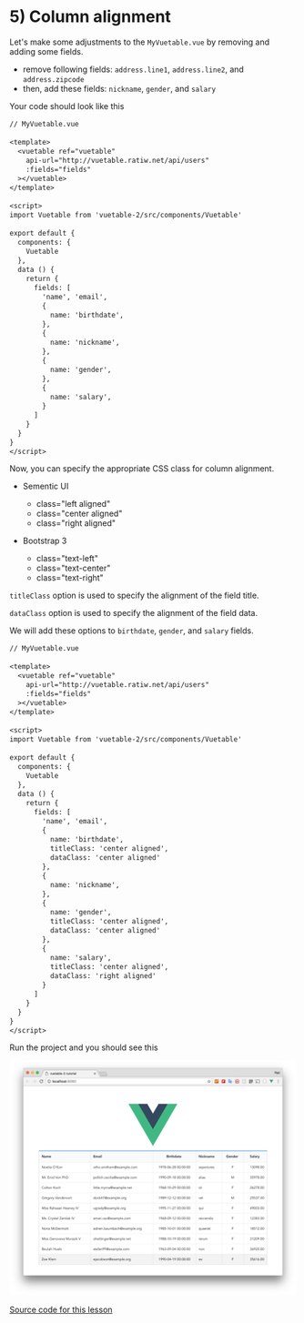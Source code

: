 # 5) Column alignment

Let's make some adjustments to the `MyVuetable.vue` by removing and adding some fields.

- remove following fields: `address.line1`, `address.line2`, and `address.zipcode`
- then, add these fields:  `nickname`, `gender`, and `salary`

Your code should look like this

```vue
// MyVuetable.vue

<template>
  <vuetable ref="vuetable"
    api-url="http://vuetable.ratiw.net/api/users"
    :fields="fields"
  ></vuetable>
</template>

<script>
import Vuetable from 'vuetable-2/src/components/Vuetable'

export default {
  components: {
    Vuetable
  },
  data () {
    return {
      fields: [
        'name', 'email',
        {
          name: 'birthdate',
        },
        {
          name: 'nickname',
        },
        {
          name: 'gender',
        },
        {
          name: 'salary',
        }
      ]
    }
  }
}
</script>
```

Now, you can specify the appropriate CSS class for column alignment.

- Sementic UI
    - class="left aligned"
    - class="center aligned"
    - class="right aligned"
    
- Bootstrap 3
    - class="text-left"
    - class="text-center"
    - class="text-right"

`titleClass` option is used to specify the alignment of the field title.

`dataClass` option is used to specify the alignment of the field data.

We will add these options to `birthdate`, `gender`, and `salary` fields.

```vue
// MyVuetable.vue

<template>
  <vuetable ref="vuetable"
    api-url="http://vuetable.ratiw.net/api/users"
    :fields="fields"
  ></vuetable>
</template>

<script>
import Vuetable from 'vuetable-2/src/components/Vuetable'

export default {
  components: {
    Vuetable
  },
  data () {
    return {
      fields: [
        'name', 'email',
        {
          name: 'birthdate',
          titleClass: 'center aligned',
          dataClass: 'center aligned'
        },
        {
          name: 'nickname',
        },
        {
          name: 'gender',
          titleClass: 'center aligned',
          dataClass: 'center aligned'
        },
        {
          name: 'salary',
          titleClass: 'center aligned',
          dataClass: 'right aligned'
        }
      ]
    }
  }
}
</script>
```

Run the project and you should see this

![image](./images/05-1.png)

[Source code for this lesson](https://github.com/ratiw/vuetable-2-tutorial/tree/lesson-5)
